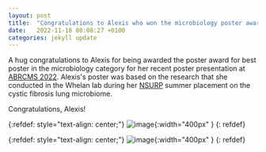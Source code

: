 ```yaml
---
layout: post
title:  "Congratulations to Alexis who won the microbiology poster award for her poster presentation at ABRCMS 2022!"
date:   2022-11-18 08:08:27 +0100
categories: jekyll update
---
```


A hug congratulations to Alexis for being awarded the poster award for best poster in the microbiology category for her recent poster presentation at [ABRCMS 2022][abrcms]. Alexis's poster was based on the research that she conducted in the Whelan lab during her [NSURP][nsurp] summer placement on the cystic fibrosis lung microbiome. 

Congratulations, Alexis!

{:refdef: style="text-align: center;"}
![image](/assets/images/alexis-abrcms1.png){:width="400px" }
{: refdef}

{:refdef: style="text-align: center;"}
![image](/assets/images/alexis-abrcms2.png){:width="400px" }
{: refdef}

[abrcms]: https://abrcms.org/
[nsurp]: https://nsurp.org/
